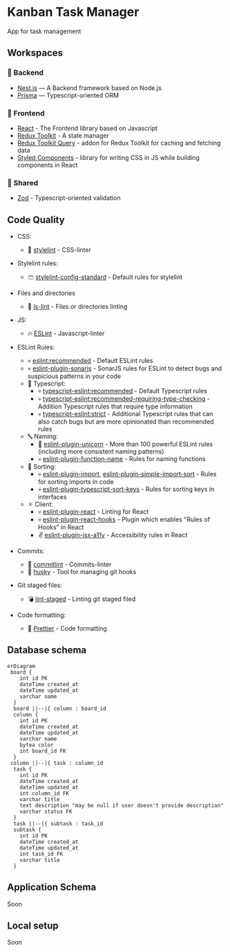 # Kanban Task Manager

App for task management

## Workspaces

### 💚 Backend

- [Nest.js](https://nestjs.com/) — A Backend framework based on Node.js
- [Prisma](https://www.prisma.io/) — Typescript-oriented ORM

### 💛 Frontend

- [React](https://react.dev/) - The Frontend library based on Javascript
- [Redux Toolkit](https://redux-toolkit.js.org/) - A state manager
- [Redux Toolkit Query](https://redux-toolkit.js.org/rtk-query/overview) - addon for Redux Toolkit for caching and fetching data
- [Styled Components](https://styled-components.com/) - library for writing CSS in JS while building components in React

### 💙 Shared

- [Zod](https://zod.dev/) - Typescript-oriented validation

## Code Quality

- CSS:
  - 🎨 [stylelint](https://stylelint.io/) - CSS-linter
- Stylelint rules:
  - 🩳 [stylelint-config-standard](https://github.com/stylelint/stylelint-config-standard) - Default rules for stylelint
- Files and directories
  - 📁 [ls-lint](https://ls-lint.org/) - Files or directories linting
- JS:
  - 🔥 [ESLint](https://eslint.org/) - Javascript-linter
- ESLint Rules:

  - 💀 [eslint:recommended](https://eslint.org/docs/latest/rules/) - Default ESLint rules
  - 💀 [eslint-plugin-sonarjs](https://github.com/SonarSource/eslint-plugin-sonarjs) - SonarJS rules for ESLint to detect bugs and suspicious patterns in your code
  - 🔏 Typescript:
    - 💀 [typescript-eslint:recommended](https://typescript-eslint.io/linting/configs/#recommended) - Default Typescript rules
    - 💀 [typescript-eslint:recommended-requiring-type-checking](https://typescript-eslint.io/linting/configs/#recommended-requiring-type-checking) - Addition Typescript rules that require type information
    - 💀 [typescript-eslint:strict](https://typescript-eslint.io/linting/configs/#strict) - Additional Typescript rules that can also catch bugs but are more opinionated than recommended rules
  - 🔤 Naming:
    - 🦄 [eslint-plugin-unicorn](https://github.com/sindresorhus/eslint-plugin-unicorn) - More than 100 powerful ESLint rules (including more consistent naming patterns)
    - 💀 [eslint-plugin-function-name](https://www.npmjs.com/package/eslint-plugin-function-name) - Rules for naming functions
  - 🔢 Sorting:
    - 💀 [eslint-plugin-import](https://github.com/import-js/eslint-plugin-import), [eslint-plugin-simple-import-sort](https://github.com/lydell/eslint-plugin-simple-import-sort) - Rules for sorting imports in code
    - 💀 [eslint-plugin-typescript-sort-keys](https://github.com/infctr/eslint-plugin-typescript-sort-keys) - Rules for sorting keys in interfaces
  - ⚛️ Client:
    - 💀 [eslint-plugin-react](https://github.com/jsx-eslint/eslint-plugin-react) - Linting for React
    - 💀 [eslint-plugin-react-hooks](https://www.npmjs.com/package/eslint-plugin-react-hooks) - Plugin which enables "Rules of Hooks" in React
    - ✌️ [eslint-plugin-jsx-a11y](https://github.com/jsx-eslint/eslint-plugin-jsx-a11y) - Accessibility rules in React

- Commits:
  - 🤝 [commitlint](https://commitlint.js.org/#/) - Commits-linter
  - 🐶 [husky](https://typicode.github.io/husky/) - Tool for managing git hooks
- Git staged files:
  - 💣 [lint-staged](https://github.com/okonet/lint-staged) - Linting git staged filed
- Code formatting:
  - 🎀 [Prettier](https://prettier.io/) - Code formatting

## Database schema

```mermaid
erDiagram
 board {
    int id PK
    dateTime created_at
    dateTime updated_at
    varchar name
  }
  board ||--|{ column : board_id
  column {
    int id PK
    dateTime created_at
    dateTime updated_at
    varchar name
    bytea color
    int board_id FK
  }
 column ||--|{ task : column_id
  task {
    int id PK
    dateTime created_at
    dateTime updated_at
    int column_id FK
    varchar title
    text description "may be null if user doesn't provide description"
    varchar status FK
  }
  task ||--|{ subtask : task_id
  subtask {
    int id PK
    dateTime created_at
    dateTime updated_at
    int task_id FK
    varchar title
  }
```

## Application Schema

Soon

## Local setup

Soon
